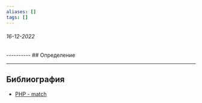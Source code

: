 ```yaml
---
aliases: []
tags: []
---
```

<h6>16-12-2022</h6>
----------
## Определение


---
## Библиография
- [PHP - match](https://www.php.net/manual/ru/control-structures.match.php)